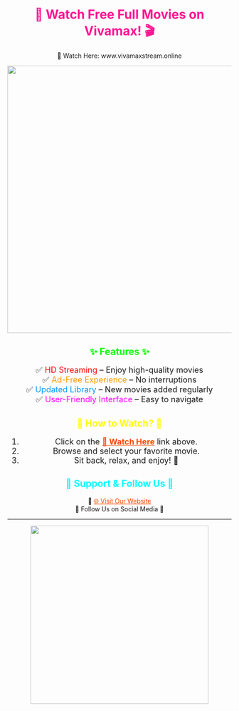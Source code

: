 <h1 align="center" style="color: #ff1493;">🌈 Watch Free Full Movies on Vivamax! 🎬</h1>

<p align="center">
    🎥 Watch Here: www.vivamaxstream.online
</p>

<p align="center">
  <img src="https://github.com/user-attachments/assets/68627492-fbbf-4250-94f4-285ebab245cd" width="600">
</p>


<h2 align="center" style="color: #00ff00;">✨ Features ✨</h2>

<p align="center" style="font-size: 18px;">
  ✅ <span style="color: #ff0000;">HD Streaming</span> – Enjoy high-quality movies<br>
  ✅ <span style="color: #ff9900;">Ad-Free Experience</span> – No interruptions<br>
  ✅ <span style="color: #0099ff;">Updated Library</span> – New movies added regularly<br>
  ✅ <span style="color: #ff00ff;">User-Friendly Interface</span> – Easy to navigate<br>
</p>


<h2 align="center" style="color: #ffff00;">🎉 How to Watch? 🎉</h2>

<ol align="center" style="font-size: 18px;">
  <li>Click on the <a href="https://www.vivamaxstream.online" style="color: #ff4500; font-weight: bold;">🎥 Watch Here</a> link above.</li>
  <li>Browse and select your favorite movie.</li>
  <li>Sit back, relax, and enjoy! 🍿</li>
</ol>



<h2 align="center" style="color: #00ffff;">💖 Support & Follow Us 💖</h2>

<p align="center">
  🔹 <a href="https://www.vivamaxstream.online" style="color: #ff4500;">🌐 Visit Our Website</a><br>
  🔹 Follow Us on Social Media 🚀
</p>

<hr>


<p align="center">
  <img src="https://media.giphy.com/media/l0HUpt2s9Pclgt9Vm/giphy.gif" width="400">
</p>

